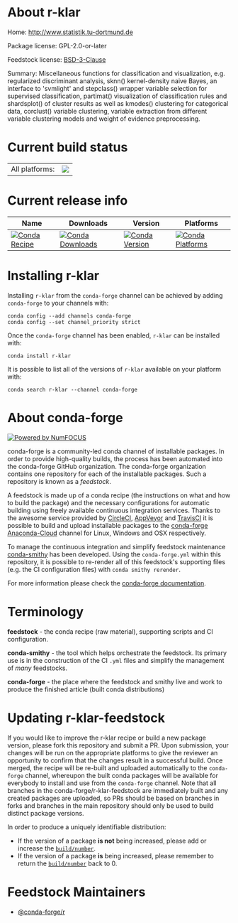 About r-klar
============

Home: http://www.statistik.tu-dortmund.de

Package license: GPL-2.0-or-later

Feedstock license: [BSD-3-Clause](https://github.com/conda-forge/r-klar-feedstock/blob/master/LICENSE.txt)

Summary: Miscellaneous functions for classification and visualization, e.g. regularized discriminant analysis, sknn() kernel-density naive Bayes,  an interface to 'svmlight' and stepclass() wrapper variable selection  for supervised classification, partimat() visualization of classification rules  and shardsplot() of cluster results as well as kmodes() clustering for categorical data,  corclust() variable clustering, variable extraction from different variable clustering models  and weight of evidence preprocessing.

Current build status
====================


<table><tr><td>All platforms:</td>
    <td>
      <a href="https://dev.azure.com/conda-forge/feedstock-builds/_build/latest?definitionId=1280&branchName=master">
        <img src="https://dev.azure.com/conda-forge/feedstock-builds/_apis/build/status/r-klar-feedstock?branchName=master">
      </a>
    </td>
  </tr>
</table>

Current release info
====================

| Name | Downloads | Version | Platforms |
| --- | --- | --- | --- |
| [![Conda Recipe](https://img.shields.io/badge/recipe-r--klar-green.svg)](https://anaconda.org/conda-forge/r-klar) | [![Conda Downloads](https://img.shields.io/conda/dn/conda-forge/r-klar.svg)](https://anaconda.org/conda-forge/r-klar) | [![Conda Version](https://img.shields.io/conda/vn/conda-forge/r-klar.svg)](https://anaconda.org/conda-forge/r-klar) | [![Conda Platforms](https://img.shields.io/conda/pn/conda-forge/r-klar.svg)](https://anaconda.org/conda-forge/r-klar) |

Installing r-klar
=================

Installing `r-klar` from the `conda-forge` channel can be achieved by adding `conda-forge` to your channels with:

```
conda config --add channels conda-forge
conda config --set channel_priority strict
```

Once the `conda-forge` channel has been enabled, `r-klar` can be installed with:

```
conda install r-klar
```

It is possible to list all of the versions of `r-klar` available on your platform with:

```
conda search r-klar --channel conda-forge
```


About conda-forge
=================

[![Powered by
NumFOCUS](https://img.shields.io/badge/powered%20by-NumFOCUS-orange.svg?style=flat&colorA=E1523D&colorB=007D8A)](https://numfocus.org)

conda-forge is a community-led conda channel of installable packages.
In order to provide high-quality builds, the process has been automated into the
conda-forge GitHub organization. The conda-forge organization contains one repository
for each of the installable packages. Such a repository is known as a *feedstock*.

A feedstock is made up of a conda recipe (the instructions on what and how to build
the package) and the necessary configurations for automatic building using freely
available continuous integration services. Thanks to the awesome service provided by
[CircleCI](https://circleci.com/), [AppVeyor](https://www.appveyor.com/)
and [TravisCI](https://travis-ci.com/) it is possible to build and upload installable
packages to the [conda-forge](https://anaconda.org/conda-forge)
[Anaconda-Cloud](https://anaconda.org/) channel for Linux, Windows and OSX respectively.

To manage the continuous integration and simplify feedstock maintenance
[conda-smithy](https://github.com/conda-forge/conda-smithy) has been developed.
Using the ``conda-forge.yml`` within this repository, it is possible to re-render all of
this feedstock's supporting files (e.g. the CI configuration files) with ``conda smithy rerender``.

For more information please check the [conda-forge documentation](https://conda-forge.org/docs/).

Terminology
===========

**feedstock** - the conda recipe (raw material), supporting scripts and CI configuration.

**conda-smithy** - the tool which helps orchestrate the feedstock.
                   Its primary use is in the construction of the CI ``.yml`` files
                   and simplify the management of *many* feedstocks.

**conda-forge** - the place where the feedstock and smithy live and work to
                  produce the finished article (built conda distributions)


Updating r-klar-feedstock
=========================

If you would like to improve the r-klar recipe or build a new
package version, please fork this repository and submit a PR. Upon submission,
your changes will be run on the appropriate platforms to give the reviewer an
opportunity to confirm that the changes result in a successful build. Once
merged, the recipe will be re-built and uploaded automatically to the
`conda-forge` channel, whereupon the built conda packages will be available for
everybody to install and use from the `conda-forge` channel.
Note that all branches in the conda-forge/r-klar-feedstock are
immediately built and any created packages are uploaded, so PRs should be based
on branches in forks and branches in the main repository should only be used to
build distinct package versions.

In order to produce a uniquely identifiable distribution:
 * If the version of a package **is not** being increased, please add or increase
   the [``build/number``](https://docs.conda.io/projects/conda-build/en/latest/resources/define-metadata.html#build-number-and-string).
 * If the version of a package **is** being increased, please remember to return
   the [``build/number``](https://docs.conda.io/projects/conda-build/en/latest/resources/define-metadata.html#build-number-and-string)
   back to 0.

Feedstock Maintainers
=====================

* [@conda-forge/r](https://github.com/conda-forge/r/)

